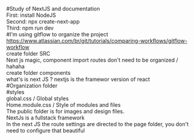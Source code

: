 #Study of NextJS and documentation
<br>
First: install NodeJS 
<br>
Second: npx create-next-app 
<br>
Third: npm run dev
<br>
#I'm using gitflow to organize the project
https://www.atlassian.com/br/git/tutorials/comparing-workflows/gitflow-workflow
<br>
create folder SRC 
<br>
Next js magic, component import routes don't need to be organized / hahaha
<br>
create folder components
<br>
what's is next JS ? nextjs is the framewor version of react
<br>
#Organization folder
<br>
#styles
<br>
global.css / Global styles
<br>
Home.module.css / Style of modules and files
<br>
The public folder is for images and design files.
<br>
NextJs is a fullstack framework
<br>
In the next JS the route settings are directed to the page folder, you don't need to configure that beautiful
<br>